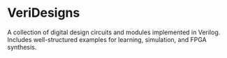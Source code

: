 # VeriDesigns
A collection of digital design circuits and modules implemented in Verilog. Includes well-structured examples for learning, simulation, and FPGA synthesis.
